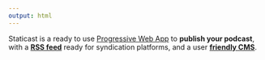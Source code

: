 ```yaml
---
output: html
---
```

Staticast is a ready to use [Progressive Web App](https://developer.mozilla.org/docs/Web/Progressive_web_apps) to **publish your podcast**, with a **[RSS feed](https://staticast-demo.cecil.app/episodes/rss.xml)** ready for syndication platforms, and a user [**friendly CMS**](https://v1.netlifycms.org).
